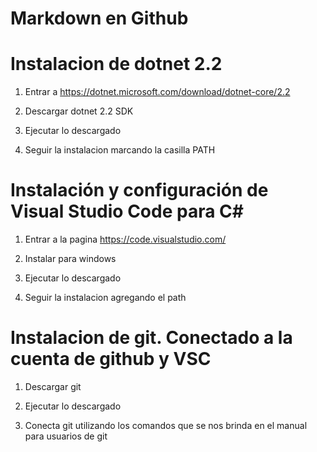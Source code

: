 # Markdown en Github

# Instalacion de dotnet 2.2

1. Entrar a https://dotnet.microsoft.com/download/dotnet-core/2.2



2. Descargar dotnet 2.2 SDK

3. Ejecutar lo descargado

4. Seguir la instalacion marcando la casilla PATH

# Instalación y configuración de Visual Studio Code para C#

1. Entrar a la pagina https://code.visualstudio.com/

2. Instalar para windows

3. Ejecutar lo descargado

4. Seguir la instalacion agregando el path

# Instalacion de git. Conectado a la cuenta de github y VSC

1. Descargar git

2. Ejecutar lo descargado

2. Conecta git utilizando los comandos que se nos brinda en el manual para usuarios de git
